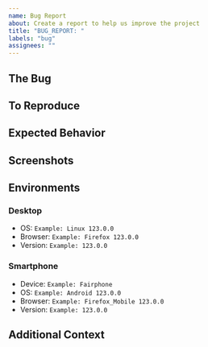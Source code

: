```yaml
---
name: Bug Report
about: Create a report to help us improve the project
title: "BUG_REPORT: "
labels: "bug"
assignees: ""
---
```


## The Bug

<!-- A clear and concise description of what the bug is. -->

## To Reproduce

<!-- Steps to reproduce the behavior:

1. Go to ...
2. Click on ...
3. Scroll down to ...
4. See error -->

## Expected Behavior

<!-- A clear and concise description of what you expected to happen. -->

## Screenshots

<!-- If applicable, add screenshots to help explain your problem. -->

## Environments

### Desktop

<!-- Please complete the following information: -->

- OS: `Example: Linux 123.0.0`
- Browser: `Example: Firefox 123.0.0`
- Version: `Example: 123.0.0`

### Smartphone

<!-- Please complete the following information: -->

- Device: `Example: Fairphone`
- OS: `Example: Android 123.0.0`
- Browser: `Example: Firefox_Mobile 123.0.0`
- Version: `Example: 123.0.0`

## Additional Context

<!-- Add any other context about the problem here. -->
